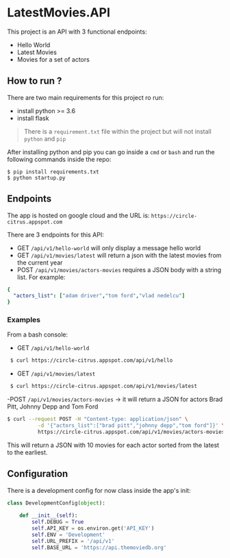 # LatestMovies.API

This project is an API with 3 functional endpoints:
- Hello World
- Latest Movies
- Movies for a set of actors

## How to run ?
There are two main requirements for this project ro run:
- install python >= 3.6
- install flask 

> There is a `requirement.txt` file within the project but will not install `python` and `pip`

After installing python and pip you can go inside a `cmd` or `bash` and run the following commands inside the repo:

```console
$ pip install requirements.txt
$ python startup.py
```
## Endpoints

The app is hosted on  google cloud and the URL is: `https://circle-citrus.appspot.com`

There are 3 endpoints for this API:
- GET `/api/v1/hello-world` will only display a message hello world 
- GET `/api/v1/movies/latest` will return a json with the latest movies from the current year
- POST `/api/v1/movies/actors-movies` requires a JSON body with a string list. For example:

```yaml
{
  "actors_list": ["adam driver","tom ford","vlad nedelcu"]
}
```

### Examples

From a bash console: 

- GET `/api/v1/hello-world`
```bash
 $ curl https://circle-citrus.appspot.com/api/v1/hello
```
- GET `/api/v1/movies/latest`
```bash
 $ curl https://circle-citrus.appspot.com/api/v1/movies/latest
```
-POST `/api/v1/movies/actors-movies` -> it will return a JSON for actors Brad Pitt, Johnny Depp and Tom Ford
```bash
$ curl --request POST -H "Content-type: application/json" \
          -d '{"actors_list":["brad pitt","johnny depp","tom ford"]}' \
          https://circle-citrus.appspot.com/api/v1/movies/actors-movies
```

This will return a JSON with 10 movies for each actor sorted from the latest to the earliest.

## Configuration
There is a development config for now class inside the app's init:
```python
class DevelopmentConfig(object):
    
    def __init__(self):
        self.DEBUG = True
        self.API_KEY = os.environ.get('API_KEY')
        self.ENV = 'Development'
        self.URL_PREFIX = '/api/v1'
        self.BASE_URL = 'https://api.themoviedb.org'
        
```
